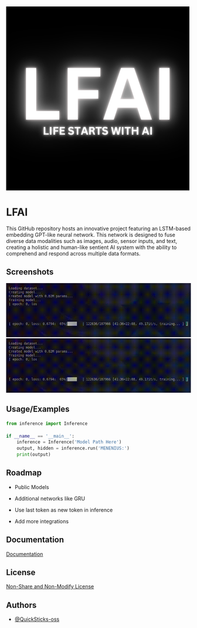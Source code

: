 
![Logo](images/logo.png)


# LFAI

This GitHub repository hosts an innovative project featuring an LSTM-based embedding GPT-like neural network. This network is designed to fuse diverse data modalities such as images, audio, sensor inputs, and text, creating a holistic and human-like sentient AI system with the ability to comprehend and respond across multiple data formats.

## Screenshots

![Training](images/training.gif)
![Inference](images/training.gif)


## Usage/Examples

```python
from inference import Inference

if __name__ == '__main__':
    inference = Inference('Model Path Here')
    output, hidden = inference.run('MENENIUS:')
    print(output)
```


## Roadmap

- Public Models

- Additional networks like GRU

- Use last token as new token in inference

- Add more integrations


## Documentation

[Documentation](https://linktodocumentation)


## License

[Non-Share and Non-Modify License](LICENSE.MD)


## Authors

- [@QuickSticks-oss](https://github.com/Quicksticks-oss)

